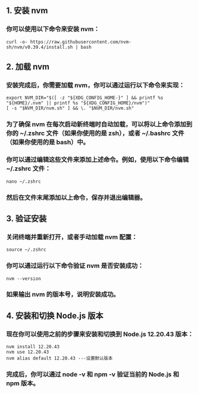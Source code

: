 ## 1. 安装 nvm
### 你可以使用以下命令来安装 nvm：

```
curl -o- https://raw.githubusercontent.com/nvm-sh/nvm/v0.39.4/install.sh | bash
```
## 2. 加载 nvm
### 安装完成后，你需要加载 nvm，你可以通过运行以下命令来实现：

```
export NVM_DIR="$([ -z "${XDG_CONFIG_HOME-}" ] && printf %s "${HOME}/.nvm" || printf %s "${XDG_CONFIG_HOME}/nvm")"
[ -s "$NVM_DIR/nvm.sh" ] && \. "$NVM_DIR/nvm.sh"
```
### 为了确保 nvm 在每次启动新终端时自动加载，可以将以上命令添加到你的 ~/.zshrc 文件（如果你使用的是 zsh），或者 ~/.bashrc 文件（如果你使用的是 bash）中。

### 你可以通过编辑这些文件来添加上述命令。例如，使用以下命令编辑 ~/.zshrc 文件：

```
nano ~/.zshrc
```
### 然后在文件末尾添加以上命令，保存并退出编辑器。

## 3. 验证安装
### 关闭终端并重新打开，或者手动加载 nvm 配置：

```
source ~/.zshrc
```
### 你可以通过运行以下命令验证 nvm 是否安装成功：

```
nvm --version
```
### 如果输出 nvm 的版本号，说明安装成功。

## 4. 安装和切换 Node.js 版本
### 现在你可以使用之前的步骤来安装和切换到 Node.js 12.20.43 版本：

```
nvm install 12.20.43
nvm use 12.20.43
nvm alias default 12.20.43 ---设置默认版本
```
### 完成后，你可以通过 node -v 和 npm -v 验证当前的 Node.js 和 npm 版本。
